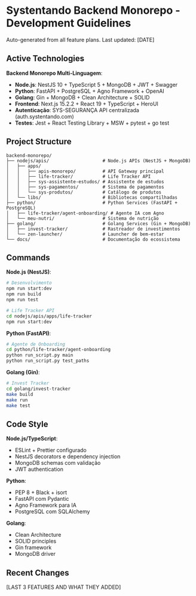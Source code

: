 # Systentando Backend Monorepo - Development Guidelines

Auto-generated from all feature plans. Last updated: [DATE]

## Active Technologies

**Backend Monorepo Multi-Linguagem**:
- **Node.js**: NestJS 10 + TypeScript 5 + MongoDB + JWT + Swagger
- **Python**: FastAPI + PostgreSQL + Agno Framework + OpenAI
- **Golang**: Gin + MongoDB + Clean Architecture + SOLID
- **Frontend**: Next.js 15.2.2 + React 19 + TypeScript + HeroUI
- **Autenticação**: SYS-SEGURANÇA API centralizada (auth.systentando.com)
- **Testes**: Jest + React Testing Library + MSW + pytest + go test

## Project Structure

```
backend-monorepo/
├── nodejs/apis/                    # Node.js APIs (NestJS + MongoDB)
│   ├── apps/
│   │   ├── apis-monorepo/          # API Gateway principal
│   │   ├── life-tracker/           # Life Tracker API
│   │   ├── sys-assistente-estudos/ # Assistente de estudos
│   │   ├── sys-pagamentos/         # Sistema de pagamentos
│   │   └── sys-produtos/           # Catálogo de produtos
│   └── libs/                       # Bibliotecas compartilhadas
├── python/                         # Python Services (FastAPI + PostgreSQL)
│   ├── life-tracker/agent-onboarding/ # Agente IA com Agno
│   └── meu-nutri/                  # Sistema de nutrição
├── golang/                         # Golang Services (Gin + MongoDB)
│   ├── invest-tracker/             # Rastreador de investimentos
│   └── zen-launcher/               # Launcher de bem-estar
└── docs/                           # Documentação do ecossistema
```

## Commands

**Node.js (NestJS)**:
```bash
# Desenvolvimento
npm run start:dev
npm run build
npm run test

# Life Tracker API
cd nodejs/apis/apps/life-tracker
npm run start:dev
```

**Python (FastAPI)**:
```bash
# Agente de Onboarding
cd python/life-tracker/agent-onboarding
python run_script.py main
python run_script.py test_paths
```

**Golang (Gin)**:
```bash
# Invest Tracker
cd golang/invest-tracker
make build
make run
make test
```

## Code Style

**Node.js/TypeScript**:
- ESLint + Prettier configurado
- NestJS decorators e dependency injection
- MongoDB schemas com validação
- JWT authentication

**Python**:
- PEP 8 + Black + isort
- FastAPI com Pydantic
- Agno Framework para IA
- PostgreSQL com SQLAlchemy

**Golang**:
- Clean Architecture
- SOLID principles
- Gin framework
- MongoDB driver

## Recent Changes

[LAST 3 FEATURES AND WHAT THEY ADDED]

<!-- MANUAL ADDITIONS START -->
<!-- MANUAL ADDITIONS END -->
